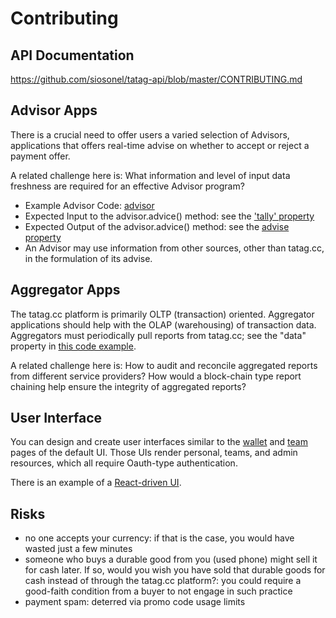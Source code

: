 # Contributing


## API Documentation

https://github.com/siosonel/tatag-api/blob/master/CONTRIBUTING.md


## Advisor Apps

There is a crucial need to offer users a varied selection of Advisors, applications that offers real-time advise on whether to accept or reject a payment offer. 

A related challenge here is: What information and level of input data freshness are required for an effective Advisor program?

- Example Advisor Code: [advisor](https://github.com/siosonel/tatag-api/blob/master/advisors/Advisor2.php)
- Expected Input to the advisor.advice() method: see the ['tally' property](http://tatag.cc/api/app/advise?from_brand=1&to_brand=2&example=1)
- Expected Output of the advisor.advice() method: see the [advise property](http://tatag.cc/api/app/advise?from_brand=1&to_brand=2&example=1)
- An Advisor may use information from other sources, other than tatag.cc, in the formulation of its advise.


## Aggregator Apps

The tatag.cc platform is primarily OLTP (transaction) oriented. Aggregator applications should help with the OLAP (warehousing) of transaction data. Aggregators must periodically pull reports from tatag.cc; see the "data" property in [this code example](https://tatag.cc/api/ref/docs.html#dev-budgetlog).

A related challenge here is: How to audit and reconcile aggregated reports from different service providers? How would a block-chain type report chaining help ensure the integrity of aggregated reports?


## User Interface

You can design and create user interfaces similar to the [wallet](https://tatag.cc/wallet) and [team](https://tatag.cc/teams) pages of the default UI. Those UIs render personal, teams, and admin resources, which all require Oauth-type authentication.

There is an example of a [React-driven UI](https://github.com/siosonel/tatag-rx).


## Risks
 
- no one accepts your currency: if that is the case, you would have wasted just a few minutes
- someone who buys a durable good from you (used phone) might sell it for cash later. If so, would you wish you have sold that durable goods for cash instead of through the tatag.cc platform?: you could require a good-faith condition from a buyer to not engage in such practice
- payment spam: deterred via promo code usage limits

